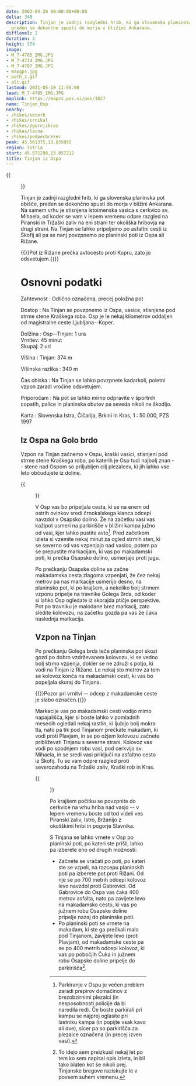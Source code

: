 ```yaml
---
date: 2003-04-20 00:00:00+00:00
delta: 340
description: Tinjan je zadnji razgledni hrib, ki ga slovenska planinska pot obišče
  preden se dokončno spusti do morja v bližini Ankarana.
difflevel: 2
duration: 2
height: 374
image:
- M_7-4705_IMG.JPG
- M_7-4714_IMG.JPG
- M_7-4707_IMG.JPG
- mapgps.jpg
- path_1.gif
- alt.gif
lastmod: 2021-05-19 11:59:00
lead: M_7-4705_IMG.JPG
maplink: https://mapzs.pzs.si/poi/1827
name: Tinjan_Osp
nearby:
- /hikes/socerb
- /hikes/crnikal
- /hikes/zgornjikras
- /hikes/lacna
- /hikes/podpecbrezec
peak: 45.561375,13.835055
region: istria
start: 45.571298,13.857212
title: Tinjan iz Ospa
---
```

{{<figure src="M_7-4705_IMG.JPG" caption="Pogled na Tinjan z Golega brda">}}

Tinjan je zadnji razgledni hrib, ki ga slovenska planinska pot obišče, preden se dokončno spusti do morja v bližini Ankarana. Na samem vrhu je stisnjena istoimenska vasica s cerkvico sv. Mihaela, od koder se vam v lepem vremenu odpre razgled na Piranski in Tržaški zaliv na eni strani ter okoliška hribovja na drugi strani. Na Tinjan se lahko pripeljemo po asfaltni cesti iz Škofij ali pa se nanj povzpnemo po planinski poti iz Ospa ali Rižane.

{{<note>}}Pot iz Rižane prečka avtocesto proti Kopru, zato jo odsvetujem.{{</note>}}

Osnovni podatki
===============

Zahtevnost
:   Odlično označena, precej položna pot

Dostop
:   Na Tinjan se povzpnemo iz Ospa, vasice, stisnjene pod strme stene Kraškega roba. Osp je le nekaj kilometrov oddaljen od magistralne ceste Ljubljana--Koper.

Dolžina
:   Osp--Tinjan: 1 ura\
    Vrnitev: 45 minut\
    Skupaj: 2 uri

Višina
:   Tinjan: 374 m

Višinska razlika
:   340 m

Čas obiska
:   Na Tinjan se lahko povzpnete kadarkoli, poletni vzpon zaradi vročine odsvetujem.

Priporočam
:   Na pot se lahko mirno odpravite v športnih copatih, palice in planinska obutev pa seveda nikoli ne škodijo.

Karta
:   Slovenska Istra, Čičarija, Brkini in Kras, 1 : 50.000, PZS 1997

Iz Ospa na Golo brdo
--------------------

Vzpon na Tinjan začnemo v Ospu, kraški vasici, stisnjeni pod strme stene Kraškega roba, po katerih je Osp tudi najbolj znan -- stene nad Ospom so priljubljen cilj plezalcev, ki jih lahko vse leto občudujete iz doline.

{{<figure src="M_7-4714_IMG.JPG" caption="Pogled na Osp in steno za njim z Golega brda">}}

V Osp vas bo pripeljala cesta, ki se na enem od ostrih ovinkov sredi črnokalskega klanca odcepi navzdol v Osapsko dolino. Že na začetku vasi vas kažipot usmeri na parkirišče v bližini kampa južno od vasi, kjer lahko pustite avto[^1]. Pred začetkom izleta si vzemite nekaj minut za ogled strmih sten, ki se severno od vas vzpenjajo nad vasico, potem pa se prepustite markacijam, ki vas po makadamski poti, ki prečka Osapsko dolino, usmerjajo proti jugu.

[^1]: Parkiranje v Ospu je večen problem zaradi prepirov domačinov z brezobzirnimi plezalci (in nesposobnosti policije da bi naredila red). Če boste parkirali pri kampu se najprej oglasite pri lastniku kampa (in popijte vsak kavo ali dve), sicer pa so parkirišča za plezalce označena (in precej izven vasi).

Po prečkanju Osapske doline se začne makadamska cesta zlagoma vzpenjati, že čez nekaj metrov pa nas markacije usmerijo desno, na planinsko pot, ki po krajšem, a nekoliko bolj strmem vzponu pripelje na travnike Golega Brda, od koder si lahko Osp ogledate iz skorajda ptičje perspektive. Pot po travniku je malodane brez markacij, zato sledite kolovozu, na začetku gozda pa vas že čaka naslednja markacija.

Vzpon na Tinjan
---------------

Po prečkanju Golega brda teče planinska pot skozi gozd po dobro vzdrževanem kolovozu, ki se vedno bolj strmo vzpenja, dokler se ne združi s potjo, ki vodi na Tinjan iz Rižane. Le nekaj sto metrov za tem se kolovoz konča na makadamski cesti, ki vas bo popeljala skoraj do Tinjana.

{{<note>}}Pozor pri vrnitvi -- odcep z makadamske ceste je slabo označen.{{</note>}}

Markacije vas po makadamski cesti vodijo mimo napajališča, kjer si boste lahko v pomladnih mesecih ogledali nekaj rastlin, ki ljubijo bolj mokra tla, nato pa tik pod Tinjanom prečkate makadam, ki vodi proti Plavjam, in se po ožjem kolovozu začnete približevati Tinjanu s severne strani. Kolovoz vas vodi po spodnjem robu vasi, pod cerkvijo sv. Mihaela, in se sredi vasi priključi na asfaltno cesto iz Škofij. Tu se vam odpre razgled proti severozahodu na Tržaški zaliv, Kraški rob in Kras.

{{<figure src="M_7-4707_IMG.JPG" caption="Cerkev sv. Mihaela vrh Tinjana">}} 

Po krajšem počitku se povzpnite do cerkvice na vrhu hriba nad vasjo -- v lepem vremenu boste od tod videli ves Piranski zaliv, Istro, Bržanijo z okoliškimi hribi in pogorje Slavnika.

S Tinjana se lahko vrnete v Osp po planinski poti, po kateri ste prišli, lahko pa izberete eno od drugih možnosti:

-   Začnete se vračati po poti, po kateri ste se vzpeli, na razcepu planinskih poti pa izberete pot proti Rižani. Od nje se po 700 metrih odcepi kolovoz levo navzdol proti Gabrovici. Od Gabrovice do Ospa vas čaka 400 metrov asfalta, nato pa zavijete levo na makadamsko cesto, ki vas po južnem robu Osapske doline pripelje nazaj do planinske poti.
-   Po planinski poti se vrnete na makadam, ki ste ga prečkali malo pod Tinjanom, zavijete levo (proti Plavjam), od makadamske ceste pa se po 400 metrih odcepi kolovoz, ki vas po pobočjih Čuka in južnem robu Osapske doline pripelje do parkirišča[^2].

[^2]: To idejo sem preizkusil nekaj let po tem ko sem napisal opis izleta, in bil tako blaten kot še nikoli prej. Tinjanske bregove raziskujte le v povsem suhem vremenu.
